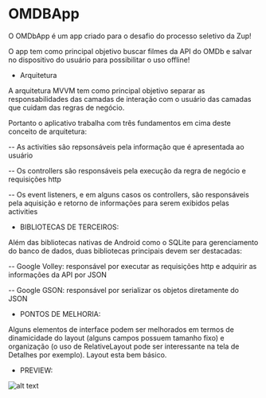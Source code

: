 # OMDBApp

O OMDbApp é um app criado para o desafio do processo seletivo da Zup!

O app tem como principal objetivo buscar filmes da API do OMDb e salvar no dispositivo do usuário para possibilitar o uso offline!

* Arquitetura

A arquitetura MVVM tem como principal objetivo separar as responsabilidades das 
camadas de interação com o usuário das camadas que cuidam das regras de negócio.

Portanto o aplicativo trabalha com três fundamentos em cima deste conceito de arquitetura:

-- As activities são repsonsáveis pela informação que é apresentada ao usuário

-- Os controllers são responsáveis pela execução da regra de negócio e requisições http

-- Os event listeners, e em alguns casos os controllers, são responsáveis pela aquisição 
e retorno de informações para serem exibidos pelas activities

* BIBLIOTECAS DE TERCEIROS:

Além das bibliotecas nativas de Android como o SQLite para gerenciamento do banco de dados, duas bibliotecas principais devem ser destacadas:

-- Google Volley: responsável por executar as requisições http e adquirir as informações da API por JSON

-- Google GSON: responsável por serializar os objetos diretamente do JSON

* PONTOS DE MELHORIA:

Alguns elementos de interface podem ser melhorados em termos de dinamicidade do layout (alguns campos possuem tamanho fixo) e organização (o uso de RelativeLayout pode ser interessante na tela de Detalhes por exemplo). Layout esta bem básico. 

* PREVIEW:

![alt text](https://lh3.googleusercontent.com/sEW1Shkbd3SLCHdjgrr5su3g-oDj17goLjh-qltzi2PB0qTcZ2dj5ddMk2taQ7tQUv7CR1qgPmAnFM97b63SFg=w1600-h744-rw)
